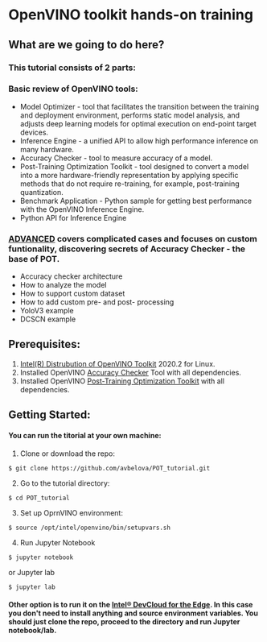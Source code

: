 # OpenVINO toolkit hands-on training

## What are we going to do here?

### This tutorial consists of 2 parts:

### Basic review of OpenVINO tools:
* Model Optimizer - tool that facilitates the transition between the training and deployment environment, performs static model analysis, and adjusts deep learning models for optimal execution on end-point target devices.
* Inference Engine - a unified API to allow high performance inference on many hardware.
* Accuracy Checker - tool to measure accuracy of a model.
* Post-Training Optimization Toolkit - tool designed to convert a model into a more hardware-friendly representation by applying specific methods that do not require re-training, for example, post-training quantization.
* Benchmark Application - Python sample for getting best performance with the OpenVINO Inference Engine.
* Python API for Inference Engine

### [ADVANCED](https://github.com/avbelova/POT_tutorial/blob/master/POT_tutorial_ADVANCED.ipynb) covers complicated cases and focuses on custom funtionality, discovering secrets of Accuracy Checker - the base of POT.
* Accuracy checker architecture
* How to analyze the model
* How to support custom dataset 
* How to add custom pre- and post- processing
* YoloV3 example
* DCSCN example

## Prerequisites:
1. [Intel(R) Distrubution of OpenVINO Toolkit](https://software.intel.com/content/www/us/en/develop/tools/openvino-toolkit.html) 2020.2 for Linux.
2. Installed OpenVINO [Accuracy Checker](https://docs.openvinotoolkit.org/latest/_tools_accuracy_checker_README.html) Tool with all dependencies.
3. Installed OpenVINO [Post-Training Optimization Toolkit](https://docs.openvinotoolkit.org/latest/_README.html) with all dependencies.

## Getting Started:
#### You can run the titorial at your own machine:
1. Clone or download the repo:

`$ git clone https://github.com/avbelova/POT_tutorial.git`

2. Go to the tutorial directory:

`$ cd POT_tutorial`

3. Set up OprnVINO environment:

`$ source /opt/intel/openvino/bin/setupvars.sh`

4. Run Jupyter Notebook

`$ jupyter notebook`

   or Jupyter lab

`$ jupyter lab`

#### Other option is to run it on the [Intel® DevCloud for the Edge](https://devcloud.intel.com/edge/). In this case you don't need to install anything and source environment variables. You should just clone the repo, proceed to the directory and run Jupyter notebook/lab.
